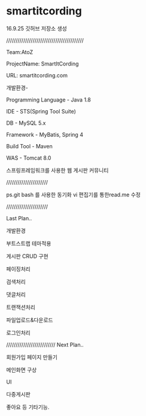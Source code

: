 # smartitcording

16.9.25 깃허브 저장소 생성

/////////////////////////////////////////

Team:AtoZ 



ProjectName: SmartItCording



URL: smartitcording.com



개발환경-


Programming Language - Java 1.8


IDE - STS(Spring Tool Suite)


DB - MySQL 5.x 


Framework - MyBatis, Spring 4


Build Tool - Maven


WAS - Tomcat 8.0




스프링프레임워크를 사용한 웹 게시판 커뮤니티

//////////////////////


ps.git bash 를 사용한 동기화 vi 편집기를 통한read.me 수정

//////////////////////

Last Plan..

개발환경

부트스트랩 테마적용

게시판 CRUD 구현

페이징처리

검색처리

댓글처리

트랜잭션처리

파일업로드&다운로드

로그인처리

//////////////////////////
Next Plan..

회원가입 페이지 만들기

메인화면 구상

UI

다중게시판

좋아요 등 기타기능.


